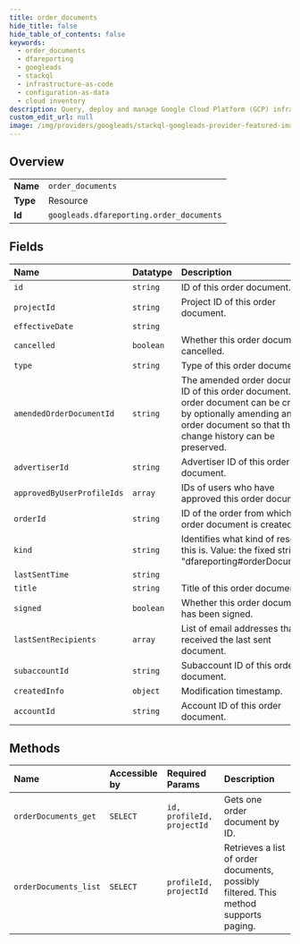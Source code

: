 ```yaml
---
title: order_documents
hide_title: false
hide_table_of_contents: false
keywords:
  - order_documents
  - dfareporting
  - googleads    
  - stackql
  - infrastructure-as-code
  - configuration-as-data
  - cloud inventory
description: Query, deploy and manage Google Cloud Platform (GCP) infrastructure and resources using SQL
custom_edit_url: null
image: /img/providers/googleads/stackql-googleads-provider-featured-image.png
---
```

  
    

## Overview
<table><tbody>
<tr><td><b>Name</b></td><td><code>order_documents</code></td></tr>
<tr><td><b>Type</b></td><td>Resource</td></tr>
<tr><td><b>Id</b></td><td><code>googleads.dfareporting.order_documents</code></td></tr>
</tbody></table>

## Fields
| Name | Datatype | Description |
|:-----|:---------|:------------|
| `id` | `string` | ID of this order document. |
| `projectId` | `string` | Project ID of this order document. |
| `effectiveDate` | `string` |  |
| `cancelled` | `boolean` | Whether this order document is cancelled. |
| `type` | `string` | Type of this order document |
| `amendedOrderDocumentId` | `string` | The amended order document ID of this order document. An order document can be created by optionally amending another order document so that the change history can be preserved. |
| `advertiserId` | `string` | Advertiser ID of this order document. |
| `approvedByUserProfileIds` | `array` | IDs of users who have approved this order document. |
| `orderId` | `string` | ID of the order from which this order document is created. |
| `kind` | `string` | Identifies what kind of resource this is. Value: the fixed string "dfareporting#orderDocument". |
| `lastSentTime` | `string` |  |
| `title` | `string` | Title of this order document. |
| `signed` | `boolean` | Whether this order document has been signed. |
| `lastSentRecipients` | `array` | List of email addresses that received the last sent document. |
| `subaccountId` | `string` | Subaccount ID of this order document. |
| `createdInfo` | `object` | Modification timestamp. |
| `accountId` | `string` | Account ID of this order document. |
## Methods
| Name | Accessible by | Required Params | Description |
|:-----|:--------------|:----------------|:------------|
| `orderDocuments_get` | `SELECT` | `id, profileId, projectId` | Gets one order document by ID. |
| `orderDocuments_list` | `SELECT` | `profileId, projectId` | Retrieves a list of order documents, possibly filtered. This method supports paging. |
